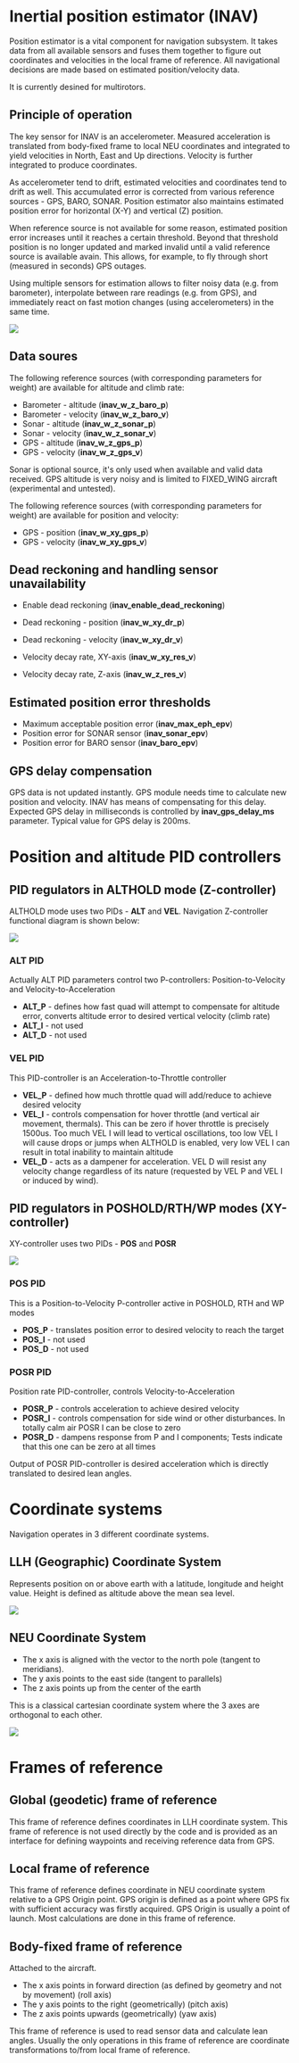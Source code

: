 # Inertial position estimator (INAV)

Position estimator is a vital component for navigation subsystem. It takes data from all available sensors and fuses them together to figure out coordinates and velocities in the local frame of reference. All navigational decisions are made based on estimated position/velocity data. 

It is currently desined for multirotors.

## Principle of operation

The key sensor for INAV is an accelerometer. Measured acceleration is translated from body-fixed frame to local NEU coordinates and integrated to yield velocities in North, East and Up directions. Velocity is further integrated to produce coordinates.

As accelerometer tend to drift, estimated velocities and coordinates tend to drift as well. This accumulated error is corrected from various reference sources - GPS, BARO, SONAR. Position estimator also maintains estimated position error for horizontal (X-Y) and vertical (Z) position.

When reference source is not available for some reason, estimated position error increases until it reaches a certain threshold. Beyond that threshold position is no longer updated and marked invalid until a valid reference source is available avain. This allows, for example, to fly through short (measured in seconds) GPS outages.

Using multiple sensors for estimation allows to filter noisy data (e.g. from barometer), interpolate between rare readings (e.g. from GPS), and immediately react on fast motion changes (using accelerometers) in the same time.

![](images/inertial_estimator_diagram.jpg)

## Data soures

The following reference sources (with corresponding parameters for weight) are available for altitude and climb rate:

* Barometer - altitude (**inav_w_z_baro_p**)
* Barometer - velocity (**inav_w_z_baro_v**)
* Sonar - altitude (**inav_w_z_sonar_p**)
* Sonar - velocity (**inav_w_z_sonar_v**)
* GPS - altitude (**inav_w_z_gps_p**)
* GPS - velocity (**inav_w_z_gps_v**)

Sonar is optional source, it's only used when available and valid data received. GPS altitude is very noisy and is limited to FIXED_WING aircraft (experimental and untested).

The following reference sources (with corresponding parameters for weight) are available for position and velocity:

* GPS - position (**inav_w_xy_gps_p**)
* GPS - velocity (**inav_w_xy_gps_v**)

## Dead reckoning and handling sensor unavailability

* Enable dead reckoning (**inav_enable_dead_reckoning**)

* Dead reckoning - position (**inav_w_xy_dr_p**)
* Dead reckoning - velocity (**inav_w_xy_dr_v**)

* Velocity decay rate, XY-axis (**inav_w_xy_res_v**)
* Velocity decay rate, Z-axis (**inav_w_z_res_v**)

## Estimated position error thresholds

* Maximum acceptable position error (**inav_max_eph_epv**)
* Position error for SONAR sensor (**inav_sonar_epv**)
* Position error for BARO sensor (**inav_baro_epv**)

## GPS delay compensation

GPS data is not updated instantly. GPS module needs time to calculate new position and velocity. INAV has means of compensating for this delay. Expected GPS delay in milliseconds is controlled by **inav_gps_delay_ms** parameter. Typical value for GPS delay is 200ms.


# Position and altitude PID controllers

## PID regulators in ALTHOLD mode (Z-controller)

ALTHOLD mode uses two PIDs - **ALT** and **VEL**. Navigation Z-controller functional diagram is shown below:

![](images/nav_althold_pids_diagram.jpg)

### ALT PID
Actually ALT PID parameters control two P-controllers: Position-to-Velocity and Velocity-to-Acceleration

* **ALT_P** - defines how fast quad will attempt to compensate for altitude error, converts altitude error to desired vertical velocity (climb rate)
* **ALT_I** - not used
* **ALT_D** - not used

### VEL PID
This PID-controller is an Acceleration-to-Throttle controller

* **VEL_P** - defined how much throttle quad will add/reduce to achieve desired velocity
* **VEL_I** - controls compensation for hover throttle (and vertical air movement, thermals). This can be zero if hover throttle is precisely 1500us. Too much VEL I will lead to vertical oscillations, too low VEL I will cause drops or jumps when ALTHOLD is enabled, very low VEL I can result in total inability to maintain altitude
* **VEL_D** - acts as a dampener for acceleration. VEL D will resist any velocity change regardless of its nature (requested by VEL P and VEL I or induced by wind).

## PID regulators in POSHOLD/RTH/WP modes (XY-controller)

XY-controller uses two PIDs - **POS** and **POSR**

![](images/nav_poshold_pids_diagram.jpg)

### POS PID
This is a Position-to-Velocity P-controller active in POSHOLD, RTH and WP modes

* **POS_P** - translates position error to desired velocity to reach the target
* **POS_I** - not used
* **POS_D** - not used

### POSR PID
Position rate PID-controller, controls Velocity-to-Acceleration

* **POSR_P** - controls acceleration to achieve desired velocity
* **POSR_I** - controls compensation for side wind or other disturbances. In totally calm air POSR I can be close to zero
* **POSR_D** - dampens response from P and I components; Tests indicate that this one can be zero at all times

Output of POSR PID-controller is desired acceleration which is directly translated to desired lean angles.



# Coordinate systems

Navigation operates in 3 different coordinate systems.

## LLH (Geographic) Coordinate System

Represents position on or above earth with a latitude, longitude and height value. Height is defined as altitude above the mean sea level.

![](https://upload.wikimedia.org/wikipedia/commons/6/62/Latitude_and_Longitude_of_the_Earth.svg)

## NEU Coordinate System

* The x axis is aligned with the vector to the north pole (tangent to meridians).
* The y axis points to the east side (tangent to parallels)
* The z axis points up from the center of the earth

This is a classical cartesian coordinate system where the 3 axes are orthogonal to each other.

![](https://upload.wikimedia.org/wikipedia/commons/7/73/ECEF_ENU_Longitude_Latitude_relationships.svg)

# Frames of reference

## Global (geodetic) frame of reference

This frame of reference defines coordinates in LLH coordinate system. This frame of reference is not used directly by the code and is provided as an interface for defining waypoints and receiving reference data from GPS.

## Local frame of reference

This frame of reference defines coordinate in NEU coordinate system relative to a GPS Origin point. GPS origin is defined as a point where GPS fix with sufficient accuracy was firstly acquired. GPS Origin is usually a point of launch. Most calculations are done in this frame of reference.

## Body-fixed frame of reference

Attached to the aircraft.

* The x axis points in forward direction (as defined by geometry and not by movement) (roll axis)
* The y axis points to the right (geometrically) (pitch axis)
* The z axis points upwards (geometrically) (yaw axis)

This frame of reference is used to read sensor data and calculate lean angles. Usually the only operations in this frame of reference are coordinate transformations to/from local frame of reference.